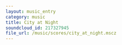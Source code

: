 ```yaml
---
layout: music_entry
category: music
title: City at Night
soundcloud_id: 217327945
file_url: /music/scores/city_at_night.mscz
---
```

